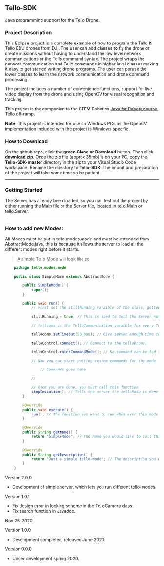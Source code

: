## Tello-SDK

Java programming support for the Tello Drone. 

### Project Description

This Eclipse project is a complete example of how to program the Tello & Tello EDU drones
from DJI. The user can add classes to fly the drone or create missions without having
to understand the low level network communications or the Tello command syntax. The
project wraps the network communication and Tello commands in higher level classes making
it easy to get started writing drone programs. The user can peruse the lower classes to
learn the network communication and drone command processing.

The project includes a number of convenience functions, support for live video display
from the drone and using OpenCV for visual recognition and tracking.

This project is the companion to the STEM Robotics [Java for Robots course](https://stemrobotics.cs.pdx.edu/node/4196), Tello off-ramp.

**Note**: This project is intended for use on Windows PCs as the OpenCV implementation included with the
project is Windows specific.

### How to Download

On the github repo, click the **green Clone or Download** button. Then click **download zip**.
Once the zip file (approx 35mb) is on your PC, copy the **Tello-SDK-master** directory in the zip 
to your Visual Studio Code workspace. Rename the directory to **Tello-SDK**.
The import and preparation of the project will take some time so be patient.

*****************************************************************************************

### Getting Started

The Server has already been loaded, so you can test out the project by either running the Main file or the Server file, located in tello.Main or tello.Server.

****************************************************************************************

### How to add new Modes:
All Modes must be put in tello.modes.mode and must be extended from AbstractMode.java, this is because it allows the server to load all the different modes right before it starts.

> A simple Tello Mode will look like so

```Java
    package tello.modes.mode   

    public class SimpleMode extends AbstractMode {

        public SimpleMode() {
            super(); 
        }

        public void run() {
            // First set the stillRunning varaible of the class, gotted from AbstractMode

            stillRunning = true; // This is used to tell the Server not to start a new mode until this stillRunning is false  

            // tellcoms is the TelloCommunication varaible for every Tello Mode and you have access to it from AbstractMode

            tellocoms.setTimeout(50_000); // Give server enough time to connect

            telloControl.connect(); // Connect to the telloDrone.

            telloControl.enterCommandMode(); // No command can be fed to the tello drone until you have entered command mode

            // Now you can start putting custom commands for the mode 

                // Commands goes here

            // 

            // Once you are done, you must call this function 
            stopExecution(); // Tells the server the telloMode is done running
        }

        @Override
        public void execute() {
            run(); // The function you want to run when ever this mode needs to be runned.
        }

        @Override
        public String getName() {
            return "SimpleMode"; // The name you would like to call this mode.
        }

        @Override
        public String getDescription() {
            return "Just a simple tello-mode"; // The description you would like to give your tello-mode
        }
    }
```

Version 2.0.0   

*   Development of simple server, which lets you run different tello-modes.

Version 1.0.1

*	Fix design error in locking scheme in the TelloCamera class.
*	Fix search function in Javadoc.

Nov 25, 2020

Version 1.0.0

*	Development completed, released June 2020.

Version 0.0.0

*	Under development spring 2020.
